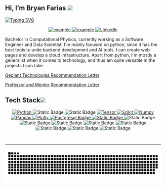 
## Hi, I’m Bryan Farias <img src = "https://raw.githubusercontent.com/MartinHeinz/MartinHeinz/master/wave.gif" width = 30px> 

<a href="https://git.io/typing-svg"><img src="https://readme-typing-svg.demolab.com?font=Fira+Code&pause=1000&width=435&lines=Welcome+to+my+Github+Profile;I+am+a+software+engineer+specialized+in+Python;I+also+know+Data+Science+and+Machine+Learning" alt="Typing SVG" /></a>
<p align ="center">
  <a  href="https://elysium1436.github.io" target="_blank">
    <img src="https://img.shields.io/badge/My_Website-000000?style=for-the-badge&logo=Microsoft-edge&logoColor=white" alt="example"/>
  </a>
  <a href="mailto:ifeanyinneji777@gmail.com?subject=Feedback%20From%20Github&body=Hello," target="_blank">
    <img src="https://img.shields.io/badge/Gmail-D14836?style=for-the-badge&logo=gmail&logoColor=white" alt="example"/>
  </a>
   <a href="https://www.linkedin.com/in/ifeanyi-nneji-719989235" target="_blank">
    <img alt="LinkedIn" src="https://img.shields.io/badge/LinkedIn-0077B5?style=for-the-badge&logo=linkedin&logoColor=white">
  </a>   
 
  
  
  </p>


<p >

Bachelor in Computational Physics, currently working as a Software Engineer and Data Scientist.
I'm mainly focused on python, since it has the best tools to unite backend development and AI tools. I can create web pages and develop a cloud infrastructure. Apart from python, I'm mostly a generalist when it comes to technology, and thus am quite versatile in the projects I can take. 
</p>


[Geplant Technologies Recommendation Letter](Letter_of_Recommendation_Bryan-Geplant.pdf)

[Professor and Mentor Recommendation Letter](recletter_assinado_bryan.pdf)



## Tech Stack<img src = "https://media2.giphy.com/media/QssGEmpkyEOhBCb7e1/giphy.gif?cid=ecf05e47a0n3gi1bfqntqmob8g9aid1oyj2wr3ds3mg700bl&rid=giphy.gif" width = 32px> 

<p align="center">
  <a href="https://www.python.org" target="_blank">
    <img alt="Python" src="https://img.shields.io/badge/Python-3776AB?style=for-the-badge&logo=python&logoColor=white">
  </a>
<img alt="Static Badge" src="https://img.shields.io/badge/django-red?style=for-the-badge&logo=django&color=%23092E20">
<img alt="Static Badge" src="https://img.shields.io/badge/django%20rest%20framework-white?style=for-the-badge&logo=django&logoColor=%23FFFFFF&color=%237F2C2C">
<a href="" target="_blank">
   <img alt="Tensor" src="https://img.shields.io/badge/TensorFlow-FF6F00?style=for-the-badge&logo=tensorflow&logoColor=white">
</a>
   <a href="https://scikit-learn.org/" target="_blank">
    <img alt="Scikit" src="https://img.shields.io/badge/scikit_learn-F7931E?style=for-the-badge&logo=scikit-learn&logoColor=white">
  </a>
   <a href="https://numpy.org/" target="_blank">
    <img alt="Numpy" src="https://img.shields.io/badge/Numpy-777BB4?style=for-the-badge&logo=numpy&logoColor=white">
  </a>
   <a href="https://pandas.pydata.org/" target="_blank">
    <img alt="Pandas" src="https://img.shields.io/badge/Pandas-2C2D72?style=for-the-badge&logo=pandas&logoColor=white">
  </a>
   <a href="https://plotly.com/" target="_blank">
    <img alt="Plotly" src="https://img.shields.io/badge/Plotly-239120?style=for-the-badge&logo=plotly&logoColor=white">
  </a>
<a href="https://www.postgresql.org/">
<img alt="Postgresql Badge" src="https://img.shields.io/badge/postgresql-white?style=for-the-badge&logo=postgresql&logoColor=%23FFFFFF&color=%234169E1">
</a>
<a href="">
<img alt="Static Badge" src="https://img.shields.io/badge/Google%20Cloud%20Platform-white?style=for-the-badge&logo=google%20cloud&logoColor=%23FFFFFF&color=%234285F4">
</a>
<img alt="Static Badge" src="https://img.shields.io/badge/Celery-white?style=for-the-badge&logo=celery&logoColor=%23FFFFFF&color=%2337814A">
<img alt="Static Badge" src="https://img.shields.io/badge/react-white?style=for-the-badge&logo=react&logoColor=%23FFFFFF&color=%2361DAFB">
<img alt="Static Badge" src="https://img.shields.io/badge/typescript-white?style=for-the-badge&logo=typescript&logoColor=%23FFFFFF&color=%233178C6">
<img alt="Static Badge" src="https://img.shields.io/badge/tailwindcss-white?style=for-the-badge&logo=tailwindcss&logoColor=%23FFFFFF&color=%2306B6D4">
<img alt="Static Badge" src="https://img.shields.io/badge/docker-white?style=for-the-badge&logo=docker&logoColor=%23FFFFFF&color=%232496ED">
<img alt="Static Badge" src="https://img.shields.io/badge/kubernetes-white?style=for-the-badge&logo=kubernetes&logoColor=%23FFFFFF&color=%23326CE5">
<img alt="Static Badge" src="https://img.shields.io/badge/redis-white?style=for-the-badge&logo=redis&logoColor=%23FFFFFF&color=%23FF4438">
<img alt="Static Badge" src="https://img.shields.io/badge/fastapi-white?style=for-the-badge&logo=fastapi&logoColor=%23FFFFFF&color=%23009688">
</p>


<br/>


----

<p align="center">
  <img  src="https://raw.githubusercontent.com/Elanza-48/Elanza-48/main/resources/img/github-contribution-grid-snake.svg"
    alt="example" />
</p>

